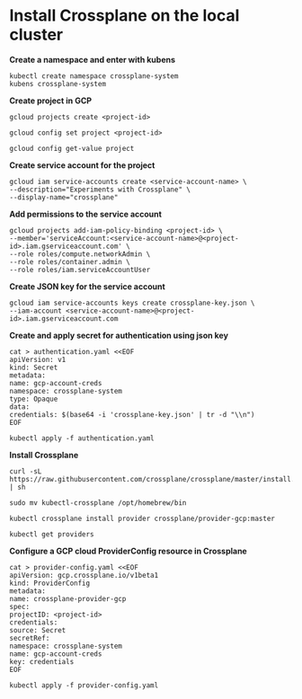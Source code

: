 # Install Crossplane on the local cluster

**Create a namespace and enter with kubens**

```shell
kubectl create namespace crossplane-system
kubens crossplane-system
```

**Create project in GCP**

```shell
gcloud projects create <project-id>
```
```shell
gcloud config set project <project-id>
```
```shell
gcloud config get-value project
```

**Create service account for the project**

```shell
gcloud iam service-accounts create <service-account-name> \
--description="Experiments with Crossplane" \
--display-name="crossplane"
```

**Add permissions to the service account**

```shell
gcloud projects add-iam-policy-binding <project-id> \
--member='serviceAccount:<service-account-name>@<project-id>.iam.gserviceaccount.com' \
--role roles/compute.networkAdmin \
--role roles/container.admin \
--role roles/iam.serviceAccountUser
```

**Create JSON key for the service account**

```shell
gcloud iam service-accounts keys create crossplane-key.json \
--iam-account <service-account-name>@<project-id>.iam.gserviceaccount.com
```

**Create and apply secret for authentication using json key**

```shell
cat > authentication.yaml <<EOF
apiVersion: v1
kind: Secret
metadata:
name: gcp-account-creds
namespace: crossplane-system
type: Opaque
data:
credentials: $(base64 -i 'crossplane-key.json' | tr -d "\\n")
EOF
```

```shell
kubectl apply -f authentication.yaml
```

**Install Crossplane**

```shell
curl -sL https://raw.githubusercontent.com/crossplane/crossplane/master/install.sh | sh
```
```shell
sudo mv kubectl-crossplane /opt/homebrew/bin
```
```shell
kubectl crossplane install provider crossplane/provider-gcp:master
```
```shell
kubectl get providers
```

**Configure a GCP cloud ProviderConfig resource in Crossplane** 

```shell
cat > provider-config.yaml <<EOF
apiVersion: gcp.crossplane.io/v1beta1
kind: ProviderConfig
metadata:
name: crossplane-provider-gcp
spec:
projectID: <project-id>
credentials:
source: Secret
secretRef:
namespace: crossplane-system
name: gcp-account-creds
key: credentials
EOF
```

```shell
kubectl apply -f provider-config.yaml
```